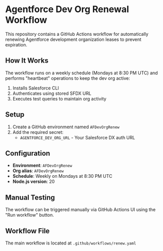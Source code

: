 # Agentforce Dev Org Renewal Workflow

This repository contains a GitHub Actions workflow for automatically renewing Agentforce development organization leases to prevent expiration.

## How It Works

The workflow runs on a weekly schedule (Mondays at 8:30 PM UTC) and performs "heartbeat" operations to keep the dev org active:

1. Installs Salesforce CLI
2. Authenticates using stored SFDX URL
3. Executes test queries to maintain org activity

## Setup

1. Create a GitHub environment named `AFDevOrgRenew`
2. Add the required secret:
   - `AGENTFORCE_DEV_ORG_URL` - Your Salesforce DX auth URL

## Configuration

- **Environment**: `AFDevOrgRenew` 
- **Org alias**: `AFDevOrgRenew`
- **Schedule**: Weekly on Mondays at 8:30 PM UTC
- **Node.js version**: 20

## Manual Testing

The workflow can be triggered manually via GitHub Actions UI using the "Run workflow" button.

## Workflow File

The main workflow is located at `.github/workflows/renew.yaml`
